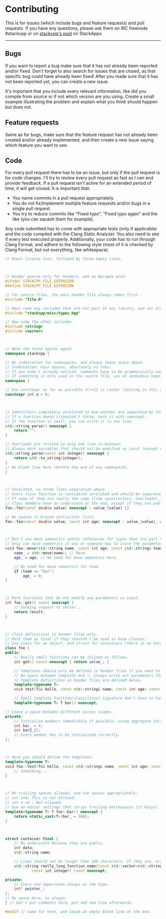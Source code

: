 # Contributing

This is for issues (which include bugs and feature requests) and pull requests. If you have any questions, please ask them on IRC freenode #stackcpp or on [stackcpp's post](https://stackapps.com/questions/7521/stackcpp-an-asynchronous-c11-library-for-the-stackexchange-api) on StackApps.

--------

## Bugs

If you want to report a bug make sure that it has not already been reported and/or fixed. Don't forget to also search for issues that are closed, as that specific bug could have already been fixed! After you made sure that it has not been reported yet, you can create a new issue.

It's important that you include every relevant information, like did you compile from source or if not which version are you using. Create a small example illustrating the problem and explain what you think should happen but does not.

## Feature requests

Same as for bugs, make sure that the feature request has not already been created and/or already implemented, and then create a new issue saying which feature you want to see.

## Code

For every pull request there has to be an issue, but only if the pull request is for code changes. I'll try to review every pull request as fast as I can and provide feedback. If a pull request isn't active for an extended period of time, it will get closed. It is important that:

- You name commits in a pull request appropriately.
- You do not fix/implement multiple feature requests and/or bugs in a single pull request.
- You try to reduce commits like "Fixed typo", "Fixed typo again" and the like (you can squash them for example).

Any code submitted has to come with appropriate tests (only if applicable) and the code compiled with the Clang Static Analyzer. You also need to see if every test executed properly. Additionally, your code has to run through Clang Format, and adhere to the following style (most of it is checked by Clang Format, but not everything, like whitespace).

```c++
// Boost license text, followed by three empty lines.



// Header guards only for headers, and no #pragma once.
#ifndef STACKCPP_FILE_EXTENSION
#define STACKCPP_FILE_EXTENSION

// For source files, the main header file always comes first.
#include "file.h"

// Next come any includes that are not part of any library, and not already included in the header file.
#include "stackcpp/misc/types.hpp"

// Now come the other includes.
#include <string>
#include <vector>



// Note the three spaces again.
namespace stackcpp {

// No indentation for namespaces, and always leave space above.
// Indentation: Four spaces, absolutely no tabs!
// If you hadn't already noticed, comments have to be grammatically correct, and start with a single space.
// If something is only used in the source file, use an anonymous namespace to make the identifies have internal linkage (don't use static).
namespace {

// Use constexpr as far as possible (C++11 is rather limiting in this aspect).
constexpr int a = 0;



// Identifiers completely unrelated to one another are separated by three lines.
// If a function doesn't/shouldn't throw, mark it with noexcept.
// If the function is small, you can write it in one line.
std::string parse() noexcept {
    return "";
}

// Overloads are related so only one line in-between.
// Always mark variables that should not be modified as const (except return values of course).
std::string parse(const int integer) noexcept {
    return std::to_string(integer);
}
// No blank line here (before the end of any namespace).
}



// Unrelated, so three lines separation above.
// Every class function is considered unrelated and should be separated by three lines.
// If some of them are really the same (like constructors, overloads), separate them with one line.
// Class members have an underscore at the end, except if they are public (then they should not have anything).
foo::foo(const double value) noexcept : value_{value} {}

// No spaces in braced initializer lists.
foo::foo(const double value, const int age) noexcept : value_{value}, age_{age} {}



// Don't use move semantics and/or references for types that are part of the language.
// Only use move semantics if you or someone has to store the parameters.
void foo::move(std::string name, const int age, const std::string& team) noexcept {
    name_ = std::move(name); // Move.
    age_ = age; // No need for move semantics here.

    // No need for move semantics for team.
    if (team == "bar")
        age_ = 0;
}



// Mark functions that do not modify any parameters as const.
int foo::get() const noexcept {
    // Sending request to server...
    return result;
}



// Class definitions in header files only.
// Mark them as final if they shouldn't be used as base classes.
// Use class for an object, and struct for containers (there is no hard rule on this).
class foo {
public:
    // Really small functions can be inlined as follows.
    int get() const noexcept { return value_; }

    // Templates should only be defined in header files if you need to.
    // No space between template and <, always write out parameters (have to be the same in the definition).
    // Template definitions in header files are defined below.
    template<typename T>
    void test(T&& hello, const std::string& name, const int age) const noexcept;

    // Small template function/class/struct signature don't have to have template on a separate line.
    template<typename T> T bar() noexcept;

// Leave a space between different access scopes.
private:
    // Initialize members immediately if possible, using aggregate initialization if default initializing.
    int bar_ = 4;
    int bar2_{};
    // Every member has to be initialized correctly.
};



// Here you should define the templates.
template<typename T>
void foo::test(T&& hello, const std::string& name, const int age) const noexcept {
    // Something...
}



// No trailing spaces allowed, and use spaces appropriately:
// int a=4; This is not allowed.
// int a =4 ; Not allowed.
// Use an editor settings that strips trailing whitespaces (it helps).
template<typename T> T foo::bar() noexcept {
    return static_cast<T>(bar_ = 368);
}



struct container final {
    // No underscore because they are public.
    int data;
    std::string name;

    // Lines should not be longer than 180 characters. If they are, wrap around with eight spaces (this applies to everything).
    std::string really_long_function_name(const std::vector<std::string>& really_important_vector, const std::string& highly_valued_name, const std::string& another_name,
            const int integer) const noexcept;

private:
    // Stars and ampersands always on the type.
    int* pointer_;
};
// No space here, as always.
} // Don't put comments here, put add new line afterwards.

#endif // Same for here, and leave an empty blank line at the end.

```